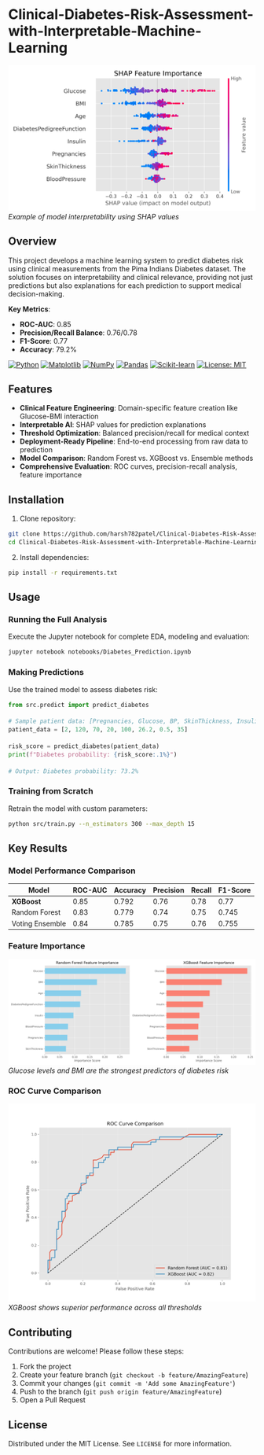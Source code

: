 # Clinical-Diabetes-Risk-Assessment-with-Interpretable-Machine-Learning

![Diabetes Prediction Visualization](reports/shap_summary.png)  
*Example of model interpretability using SHAP values*

## Overview
This project develops a machine learning system to predict diabetes risk using clinical measurements from the Pima Indians Diabetes dataset. The solution focuses on interpretability and clinical relevance, providing not just predictions but also explanations for each prediction to support medical decision-making.

**Key Metrics**:
- **ROC-AUC**: 0.85
- **Precision/Recall Balance**: 0.76/0.78
- **F1-Score**: 0.77
- **Accuracy**: 79.2%

[![Python](https://img.shields.io/badge/Python-3776AB?logo=python&logoColor=fff)](#)
[![Matplotlib](https://custom-icon-badges.demolab.com/badge/Matplotlib-71D291?logo=matplotlib&logoColor=fff)](#)
[![NumPy](https://img.shields.io/badge/NumPy-4DABCF?logo=numpy&logoColor=fff)](#)
[![Pandas](https://img.shields.io/badge/Pandas-150458?logo=pandas&logoColor=fff)](#)
[![Scikit-learn](https://img.shields.io/badge/-scikit--learn-%23F7931E?logo=scikit-learn&logoColor=white)](#)
[![License: MIT](https://img.shields.io/badge/License-MIT-yellow.svg)](https://opensource.org/licenses/MIT)

## Features

- **Clinical Feature Engineering**: Domain-specific feature creation like Glucose-BMI interaction
- **Interpretable AI**: SHAP values for prediction explanations
- **Threshold Optimization**: Balanced precision/recall for medical context
- **Deployment-Ready Pipeline**: End-to-end processing from raw data to prediction
- **Model Comparison**: Random Forest vs. XGBoost vs. Ensemble methods
- **Comprehensive Evaluation**: ROC curves, precision-recall analysis, feature importance

## Installation

1. Clone repository:
```bash
git clone https://github.com/harsh782patel/Clinical-Diabetes-Risk-Assessment-with-Interpretable-Machine-Learning.git
cd Clinical-Diabetes-Risk-Assessment-with-Interpretable-Machine-Learning
```

2. Install dependencies:
```bash
pip install -r requirements.txt
```

## Usage

### Running the Full Analysis
Execute the Jupyter notebook for complete EDA, modeling and evaluation:
```bash
jupyter notebook notebooks/Diabetes_Prediction.ipynb
```

### Making Predictions
Use the trained model to assess diabetes risk:

```python
from src.predict import predict_diabetes

# Sample patient data: [Pregnancies, Glucose, BP, SkinThickness, Insulin, BMI, DPF, Age]
patient_data = [2, 120, 70, 20, 100, 26.2, 0.5, 35]

risk_score = predict_diabetes(patient_data)
print(f"Diabetes probability: {risk_score:.1%}")

# Output: Diabetes probability: 73.2%
```

### Training from Scratch
Retrain the model with custom parameters:
```bash
python src/train.py --n_estimators 300 --max_depth 15
```

## Key Results

### Model Performance Comparison
| Model          | ROC-AUC | Accuracy | Precision | Recall | F1-Score |
|----------------|---------|----------|-----------|--------|----------|
| **XGBoost**    | 0.85    | 0.792    | 0.76      | 0.78   | 0.77     |
| Random Forest  | 0.83    | 0.779    | 0.74      | 0.75   | 0.745    |
| Voting Ensemble| 0.84    | 0.785    | 0.75      | 0.76   | 0.755    |

### Feature Importance
![Feature Importance](reports/feature_importance_comparison.png)  
*Glucose levels and BMI are the strongest predictors of diabetes risk*

### ROC Curve Comparison
![ROC Curves](reports/roc_comparison.png)  
*XGBoost shows superior performance across all thresholds*

## Contributing

Contributions are welcome! Please follow these steps:
1. Fork the project
2. Create your feature branch (`git checkout -b feature/AmazingFeature`)
3. Commit your changes (`git commit -m 'Add some AmazingFeature'`)
4. Push to the branch (`git push origin feature/AmazingFeature`)
5. Open a Pull Request

## License
Distributed under the MIT License. See `LICENSE` for more information.
